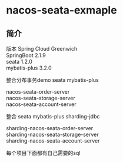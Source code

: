 # nacos-seata-exmaple

## 简介
版本
Spring Cloud Greenwich  
SpringBoot 2.1.9  
seata 1.2.0  
mybatis-plus 3.2.0  

整合分布事务demo seata mybatis-plus


nacos-seata-order-server  
nacos-seata-storage-server  
nacos-seata-account-server  

整合 seata mybatis-plus sharding-jdbc

sharding-nacos-seata-order-server  
sharding-nacos-seata-storage-server  
sharding-nacos-seata-account-server  

每个项目下面都有自己需要的sql